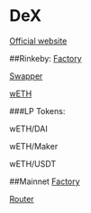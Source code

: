 # DeX

[Official website](http://allwin.com/)

##Rinkeby:
[Factory](https://rinkeby.etherscan.io/address/0x97907da51dcb1f48267b648c46c5d8bd3a12c2d6#code)

[Swapper](https://rinkeby.etherscan.io/address/0xee67eec3407f990175616ba03dae17dfb3d895f0#code)

[wETH](https://rinkeby.etherscan.io/address/0xc778417e063141139fce010982780140aa0cd5ab)

###LP Tokens:

wETH/DAI

wETH/Maker

wETH/USDT


##Mainnet
[Factory]()

[Router]()
